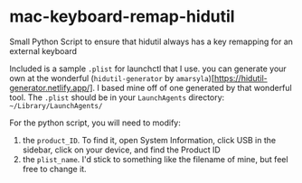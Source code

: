 # mac-keyboard-remap-hidutil

Small Python Script to ensure that hidutil always has a key remapping for an external keyboard

Included is a sample `.plist` for launchctl that I use. you can generate your own at the wonderful (`hidutil-generator` by `amarsyla`)[https://hidutil-generator.netlify.app/]. I based mine off of one generated by that wonderful tool. The `.plist` should be in your `LaunchAgents` directory: `~/Library/LaunchAgents/`

For the python script, you will need to modify:

1. the `product_ID`. To find it, open System Information, click USB in the sidebar, click on your device, and find the Product ID
2. the `plist_name`. I'd stick to something like the filename of mine, but feel free to change it.
